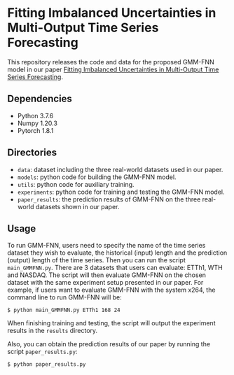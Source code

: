 # Fitting Imbalanced Uncertainties in Multi-Output Time Series Forecasting

This repository releases the code and data for the proposed GMM-FNN model in our paper [Fitting Imbalanced Uncertainties in Multi-Output Time Series Forecasting](https://dl.acm.org/doi/10.1145/3584704).



## Dependencies

+ Python 3.7.6
+ Numpy 1.20.3
+ Pytorch 1.8.1



## Directories

+ `data`: dataset including the three real-world datasets used in our paper.
+ `models`: python code for building the GMM-FNN model.
+ `utils`: python code for auxiliary training.
+ `experiments`: python code for training and testing the GMM-FNN model.
+ `paper_results`: the prediction results of GMM-FNN on the three real-world datasets shown in our paper.



## Usage

To run GMM-FNN, users need to specify the name of the time series dataset they wish to evaluate, the historical (input) length and the prediction (output) length of the time series. Then you can run the script `main_GMMFNN.py`. There are 3 datasets that users can evaluate: ETTh1, WTH and NASDAQ. The script will then evaluate GMM-FNN on the chosen dataset with the same experiment setup presented in our paper. For example, if users want to evaluate GMM-FNN with the system x264, the command line to run GMM-FNN will be:

```shell
$ python main_GMMFNN.py ETTh1 168 24
```

When finishing training and testing,  the script will output the experiment results in the `results` directory.



Also, you can obtain the prediction results of our paper by running the script `paper_results.py`:

```shell
$ python paper_results.py
```

